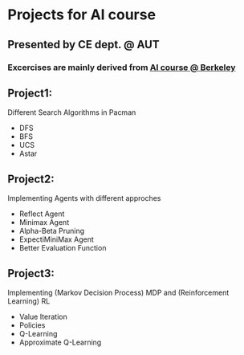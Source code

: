 # Projects for AI course 
## Presented by CE dept. @ AUT 
### Excercises are mainly derived from [AI course @ Berkeley](http://ai.berkeley.edu/)

## Project1:
Different Search Algorithms in Pacman 
- DFS
- BFS
- UCS
- Astar
 
## Project2:
Implementing Agents with different approches
- Reflect Agent
- Minimax Agent
- Alpha-Beta Pruning
- ExpectiMiniMax Agent
- Better Evaluation Function

## Project3:
Implementing (Markov Decision Process) MDP and (Reinforcement Learning) RL
- Value Iteration
- Policies
- Q-Learning
- Approximate Q-Learning

